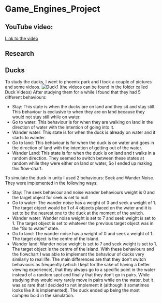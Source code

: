# Game_Engines_Project

## YouTube video:
[Link to the video](https://www.youtube.com/watch?v=Es6QX_h6WTI)

## Research

## Ducks
To study the ducks, I went to phoenix park and I took a couple of pictures and some videos.
![Duck1](https://github.com/Mickname342/Game_Engines_Project/blob/main/Images/20240428_161914.jpg)
(the videos can be found in the folder called Duck Videos)
After studying them for a while I found that they had 5 different behaviours:
-	Stay: This state is when the ducks are on land and they sit and stay still. This behaviour is exclusive to when they are on land because they would not stay still while on water.
-	Go to water: This behaviour is for when they are walking on land in the direction of water with the intention of going into it.
-	Wander water: This state is for when the duck is already on water and it starts to wander.
-	Go to land: This behaviour is for when the duck is on water and goes in the direction of land with the intention of getting out of the water.
-	Wander Land: This state is for when the duck is on land and t walks in a random direction.
They seemed to switch between these states at random while they were either on land or water, So I ended up making this flow-chart:
 
To simulate the duck in unity I used 2 behaviours: Seek and Wander Noise. They were implemented in the following ways:
-	Stay: The seek behaviour and noise wander behaviours weight is 0 and the target object for seek is set to null
-	Go to water: The wander noise has a weight of 0 and seek a weight of 1. The target object would be 1 of 4 objects placed on the water and it is set to be the nearest one to the duck at the moment of the switch.
-	Wander water: Wander noise weight is set to 7 and seek weight is set to 1. The target object is set to whatever the previous target object was in the “Go to water” state.
-	Go to land: The wander noise has a weight of 0 and seek a weight of 1. The target object is the centre of the island.
-	Wander land: Wander noise weight is set to 7 and seek weight is set to 1. The target object is the centre of the island.
With these behaviours and the flowchart I was able to implement the behaviour of ducks very similarly to real life. The main differences are that they don’t switch behaviours as frequently (which I kept for the sake of having a better viewing experience), that they always go to a specific point in the water instead of a random spot and finally that they don’t go in pairs. While studying they would very rarely move in pairs while on the water, but it was so rare that I decided to not implement it (although it sometimes looks like it is implemented).
The duck ended up being the most complex boid in the simulation.

